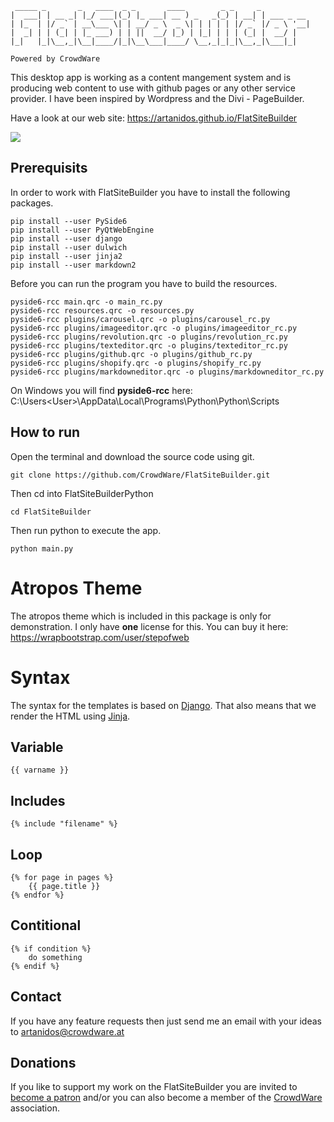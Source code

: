  ```console
  _____ _       _   ____  _ _       ____        _ _     _           
 |  ___| | __ _| |_/ ___|(_) |_ ___| __ ) _   _(_) | __| | ___ _ __ 
 | |_  | |/ _` | __\___ \| | __/ _ \  _ \| | | | | |/ _` |/ _ \ '__|
 |  _| | | (_| | |_ ___) | | ||  __/ |_) | |_| | | | (_| |  __/ |   
 |_|   |_|\__,_|\__|____/|_|\__\___|____/ \__,_|_|_|\__,_|\___|_|   
 
Powered by CrowdWare
```                                                                      
                                                                      



This desktop app is working as a content mangement system and is producing web content to use with github pages or any other service provider.
I have been inspired by Wordpress and the Divi - PageBuilder.

Have a look at our web site: https://artanidos.github.io/FlatSiteBuilder

![](FlatSiteBuilder.png)

## Prerequisits
In order to work with FlatSiteBuilder you have to install the following packages.  
```console
pip install --user PySide6
pip install --user PyQtWebEngine
pip install --user django
pip install --user dulwich
pip install --user jinja2
pip install --user markdown2
```

Before you can run the program you have to build the resources.
```console
pyside6-rcc main.qrc -o main_rc.py
pyside6-rcc resources.qrc -o resources.py
pyside6-rcc plugins/carousel.qrc -o plugins/carousel_rc.py
pyside6-rcc plugins/imageeditor.qrc -o plugins/imageeditor_rc.py
pyside6-rcc plugins/revolution.qrc -o plugins/revolution_rc.py
pyside6-rcc plugins/texteditor.qrc -o plugins/texteditor_rc.py
pyside6-rcc plugins/github.qrc -o plugins/github_rc.py
pyside6-rcc plugins/shopify.qrc -o plugins/shopify_rc.py
pyside6-rcc plugins/markdowneditor.qrc -o plugins/markdowneditor_rc.py
```
On Windows you will find **pyside6-rcc** here: C:\Users\<User>\AppData\Local\Programs\Python\Python<version>\Scripts  

## How to run
Open the terminal and download the source code using git.
```console
git clone https://github.com/CrowdWare/FlatSiteBuilder.git
```
Then cd into FlatSiteBuilderPython
```console
cd FlatSiteBuilder
```
Then run python to execute the app.
```console
python main.py
```


# Atropos Theme
The atropos theme which is included in this package is only for demonstration.
I only have **one** license for this.
You can buy it here: https://wrapbootstrap.com/user/stepofweb

# Syntax
The syntax for the templates is based on [Django](https://www.djangoproject.com/start/). That also means that we render the HTML using [Jinja](https://palletsprojects.com/p/jinja/).

## Variable
```django
{{ varname }}
```

## Includes
```django
{% include "filename" %}
```

## Loop
```django
{% for page in pages %}
    {{ page.title }}
{% endfor %}
```

## Contitional
```django
{% if condition %}
    do something
{% endif %}
```

## Contact
If you have any feature requests then just send me an email with your ideas to artanidos@crowdware.at

## Donations
If you like to support my work on the FlatSiteBuilder you are invited to [become a patron](https://www.patreon.com/artananda) and/or you can also become a member of the [CrowdWare](https://www.crowdware.at) association. 



